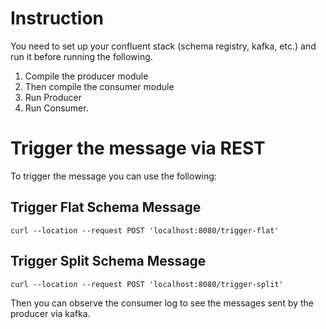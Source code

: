 # Instruction
You need to set up your confluent stack (schema registry, kafka, etc.) and run it before running the following.

1. Compile the producer module
2. Then compile the consumer module
3. Run Producer
4. Run Consumer.

# Trigger the message via REST

To trigger the message you can use the following:

## Trigger Flat Schema Message

```curl --location --request POST 'localhost:8080/trigger-flat'```

## Trigger Split Schema Message

``curl --location --request POST 'localhost:8080/trigger-split'``

Then you can observe the consumer log to see the messages sent by the producer via kafka.